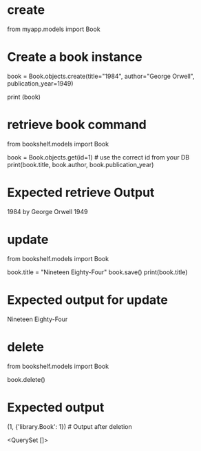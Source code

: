 # create
from myapp.models import Book  

# Create a book instance
book = Book.objects.create(title="1984", author="George Orwell", publication_year=1949)

print (book)

# retrieve book command

from bookshelf.models import Book

book = Book.objects.get(id=1)   # use the correct id from your DB
print(book.title, book.author, book.publication_year)

# Expected retrieve Output
1984 by George Orwell 1949

# update  

from bookshelf.models import Book

book.title = "Nineteen Eighty-Four"
book.save()
print(book.title)

# Expected output for update
Nineteen Eighty-Four

# delete

from bookshelf.models import Book

book.delete()

# Expected output
(1, {'library.Book': 1})   # Output after deletion

<QuerySet []>